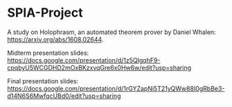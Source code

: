 # SPIA-Project

A study on Holophrasm, an automated theorem prover by Daniel Whalen: https://arxiv.org/abs/1608.02644.

Midterm presentation slides: https://docs.google.com/presentation/d/1z5QIgqhF9-cpqbyU5WCGDHD2mOxBKzxvqGre6x0Hw6w/edit?usp=sharing

Final presentation slides: https://docs.google.com/presentation/d/1rGYZapNi5T21yQWw88I0gRbBe3-d14N6S6MwfqcUBd0/edit?usp=sharing
